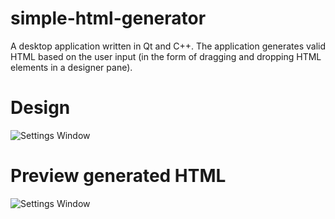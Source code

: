 # simple-html-generator
A desktop application written in Qt and C++. The application generates valid HTML based on the user input (in the form of dragging and dropping HTML elements in a designer pane).

Design
======
![Settings Window](https://raw.github.com/alex147/simple-html-generator/master/screenshots/designer.png)

Preview generated HTML 
======================
![Settings Window](https://raw.github.com/alex147/simple-html-generator/master/screenshots/preview.png)


